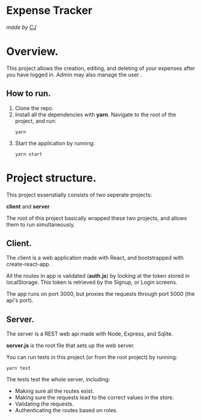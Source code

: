 # Expense Tracker

*made by [CJ](https://github.com/vssrcj)*

# Overview.

This project allows the creation, editing, and deleting of your expenses after you have logged in.  Admin may also manage the user 
. 

## How to run.

1. Clone the repo.
2. Install all the dependencies with **yarn**.  Navigate to the root of the project, and run:
   ```
   yarn
   ```
3. Start the application by running:
   ```
   yarn start
   ```

# Project structure.

This project essenstially consists of two seperate projects:

**client** and **server**

The root of this project basically wrapped these two projects, and allows them to run simultaneously.

## Client.

The client is a web application made with React, and bootstrapped with create-react-app.

All the routes in app is validated (**auth.js**) by looking at the token stored in localStorage.  This token is retrieved by the Signup, or Login screens.

The app runs on port 3000, but proxies the requests through port 5000 (the api's port).

## Server.

The server is a REST web api made with Node, Express, and Sqlite.

**server.js** is the root file that sets up the web server.

You can run tests in this project (or from the root project) by running:
   ```
   yarn test
   ```

The tests test the whole server, including:
* Making sure all the routes exist.
* Making sure the requests lead to the correct values in the store.
* Validating the requests.
* Authenticating the routes based on roles.

